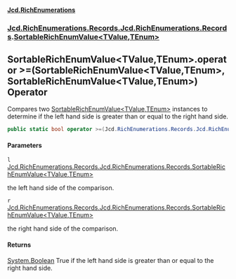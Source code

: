 #### [Jcd.RichEnumerations](index.md 'index')

### [Jcd.RichEnumerations.Records.Jcd.RichEnumerations.Records](Jcd.RichEnumerations.Records.Jcd.RichEnumerations.Records.md 'Jcd.RichEnumerations.Records.Jcd.RichEnumerations.Records').[SortableRichEnumValue&lt;TValue,TEnum&gt;](SortableRichEnumValue_TValue,TEnum_.md 'Jcd.RichEnumerations.Records.Jcd.RichEnumerations.Records.SortableRichEnumValue<TValue,TEnum>')

## SortableRichEnumValue<TValue,TEnum>.operator >=(SortableRichEnumValue<TValue,TEnum>, SortableRichEnumValue<TValue,TEnum>) Operator

Compares two [SortableRichEnumValue&lt;TValue,TEnum&gt;](SortableRichEnumValue_TValue,TEnum_.md 'Jcd.RichEnumerations.Records.Jcd.RichEnumerations.Records.SortableRichEnumValue<TValue,TEnum>') instances to determine if the left hand side is greater
than or equal to the right hand side.

```csharp
public static bool operator >=(Jcd.RichEnumerations.Records.Jcd.RichEnumerations.Records.SortableRichEnumValue<TValue,TEnum>? l, Jcd.RichEnumerations.Records.Jcd.RichEnumerations.Records.SortableRichEnumValue<TValue,TEnum>? r);
```

#### Parameters

<a name='Jcd.RichEnumerations.Records.Jcd.RichEnumerations.Records.SortableRichEnumValue_TValue,TEnum_.op_GreaterThanOrEqual(Jcd.RichEnumerations.Records.Jcd.RichEnumerations.Records.SortableRichEnumValue_TValue,TEnum_,Jcd.RichEnumerations.Records.Jcd.RichEnumerations.Records.SortableRichEnumValue_TValue,TEnum_).l'></a>

`l` [Jcd.RichEnumerations.Records.Jcd.RichEnumerations.Records.SortableRichEnumValue&lt;](SortableRichEnumValue_TValue,TEnum_.md 'Jcd.RichEnumerations.Records.Jcd.RichEnumerations.Records.SortableRichEnumValue<TValue,TEnum>')[TValue](SortableRichEnumValue_TValue,TEnum_.md#Jcd.RichEnumerations.Records.Jcd.RichEnumerations.Records.SortableRichEnumValue_TValue,TEnum_.TValue 'Jcd.RichEnumerations.Records.Jcd.RichEnumerations.Records.SortableRichEnumValue<TValue,TEnum>.TValue')[,](SortableRichEnumValue_TValue,TEnum_.md 'Jcd.RichEnumerations.Records.Jcd.RichEnumerations.Records.SortableRichEnumValue<TValue,TEnum>')[TEnum](SortableRichEnumValue_TValue,TEnum_.md#Jcd.RichEnumerations.Records.Jcd.RichEnumerations.Records.SortableRichEnumValue_TValue,TEnum_.TEnum 'Jcd.RichEnumerations.Records.Jcd.RichEnumerations.Records.SortableRichEnumValue<TValue,TEnum>.TEnum')[&gt;](SortableRichEnumValue_TValue,TEnum_.md 'Jcd.RichEnumerations.Records.Jcd.RichEnumerations.Records.SortableRichEnumValue<TValue,TEnum>')

the left hand side of the comparison.

<a name='Jcd.RichEnumerations.Records.Jcd.RichEnumerations.Records.SortableRichEnumValue_TValue,TEnum_.op_GreaterThanOrEqual(Jcd.RichEnumerations.Records.Jcd.RichEnumerations.Records.SortableRichEnumValue_TValue,TEnum_,Jcd.RichEnumerations.Records.Jcd.RichEnumerations.Records.SortableRichEnumValue_TValue,TEnum_).r'></a>

`r` [Jcd.RichEnumerations.Records.Jcd.RichEnumerations.Records.SortableRichEnumValue&lt;](SortableRichEnumValue_TValue,TEnum_.md 'Jcd.RichEnumerations.Records.Jcd.RichEnumerations.Records.SortableRichEnumValue<TValue,TEnum>')[TValue](SortableRichEnumValue_TValue,TEnum_.md#Jcd.RichEnumerations.Records.Jcd.RichEnumerations.Records.SortableRichEnumValue_TValue,TEnum_.TValue 'Jcd.RichEnumerations.Records.Jcd.RichEnumerations.Records.SortableRichEnumValue<TValue,TEnum>.TValue')[,](SortableRichEnumValue_TValue,TEnum_.md 'Jcd.RichEnumerations.Records.Jcd.RichEnumerations.Records.SortableRichEnumValue<TValue,TEnum>')[TEnum](SortableRichEnumValue_TValue,TEnum_.md#Jcd.RichEnumerations.Records.Jcd.RichEnumerations.Records.SortableRichEnumValue_TValue,TEnum_.TEnum 'Jcd.RichEnumerations.Records.Jcd.RichEnumerations.Records.SortableRichEnumValue<TValue,TEnum>.TEnum')[&gt;](SortableRichEnumValue_TValue,TEnum_.md 'Jcd.RichEnumerations.Records.Jcd.RichEnumerations.Records.SortableRichEnumValue<TValue,TEnum>')

the right hand side of the comparison.

#### Returns

[System.Boolean](https://docs.microsoft.com/en-us/dotnet/api/System.Boolean 'System.Boolean')
True if the left hand side is greater than or equal to the right hand side.